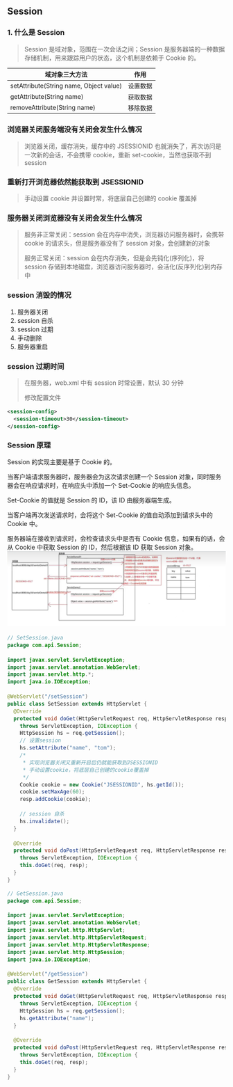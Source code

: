 ## Session

### 1. 什么是 Session

> Session 是域对象，范围在一次会话之间；Session 是服务器端的一种数据存储机制，用来跟踪用户的状态，这个机制是依赖于 Cookie 的。

| 域对象三大方法                          | 作用     |
| --------------------------------------- | -------- |
| setAttribute(String name, Object value) | 设置数据 |
| getAttribute(String name)               | 获取数据 |
| removeAttribute(String name)            | 移除数据 |

### 浏览器关闭服务端没有关闭会发生什么情况

> 浏览器关闭，缓存消失，缓存中的 JSESSIONID 也就消失了，再次访问是一次新的会话，不会携带 cookie，重新 set-cookie，当然也获取不到 session

### 重新打开浏览器依然能获取到 JSESSIONID

> 手动设置 cookie 并设置时常，将底层自己创建的 cookie 覆盖掉

### 服务器关闭浏览器没有关闭会发生什么情况

> 服务非正常关闭：session 会在内存中消失，浏览器访问服务器时，会携带 cookie 的请求头，但是服务器没有了 session 对象，会创建新的对象
>
> 服务正常关闭：session 会在内存消失，但是会先钝化(序列化)，将 session 存储到本地磁盘，浏览器访问服务器时，会活化(反序列化)到内存中

### session 消毁的情况

1. 服务器关闭
2. session 自杀
3. session 过期
4. 手动删除
5. 服务器重启

### session 过期时间

> 在服务器，web.xml 中有 session 时常设置，默认 30 分钟
>
> 修改配置文件

```xml
<session-config>
  <session-timeout>30</session-timeout>
</session-config>
```

### Session 原理

Session 的实现主要是基于 Cookie 的。

当客户端请求服务器时，服务器会为这次请求创建一个 Session 对象，同时服务器会在响应请求时，在响应头中添加一个 Set-Cookie 的响应头信息。

Set-Cookie 的值就是 Session 的 ID，该 ID 由服务器端生成。

当客户端再次发送请求时，会将这个 Set-Cookie 的值自动添加到请求头中的 Cookie 中。

服务器端在接收到请求时，会检查请求头中是否有 Cookie 信息，如果有的话，会从 Cookie 中获取 Session 的 ID，然后根据该 ID 获取 Session 对象。
![Session原理](./images/Session原理.jpg)

```java
// SetSession.java
package com.api.Session;

import javax.servlet.ServletException;
import javax.servlet.annotation.WebServlet;
import javax.servlet.http.*;
import java.io.IOException;

@WebServlet("/setSession")
public class SetSession extends HttpServlet {
  @Override
  protected void doGet(HttpServletRequest req, HttpServletResponse resp)
    throws ServletException, IOException {
    HttpSession hs = req.getSession();
    // 设置session
    hs.setAttribute("name", "tom");
    /*
     * 实现浏览器关闭又重新开启后仍就能获取到JSESSIONID
     * 手动设置cookie，将底层自己创建的cookie覆盖掉
     */
    Cookie cookie = new Cookie("JSESSIONID", hs.getId());
    cookie.setMaxAge(60);
    resp.addCookie(cookie);

    // session 自杀
    hs.invalidate();
  }

  @Override
  protected void doPost(HttpServletRequest req, HttpServletResponse resp)
    throws ServletException, IOException {
    this.doGet(req, resp);
  }
}
```

```java
// GetSession.java
package com.api.Session;

import javax.servlet.ServletException;
import javax.servlet.annotation.WebServlet;
import javax.servlet.http.HttpServlet;
import javax.servlet.http.HttpServletRequest;
import javax.servlet.http.HttpServletResponse;
import javax.servlet.http.HttpSession;
import java.io.IOException;

@WebServlet("/getSession")
public class GetSession extends HttpServlet {
  @Override
  protected void doGet(HttpServletRequest req, HttpServletResponse resp)
    throws ServletException, IOException {
    HttpSession hs = req.getSession();
    hs.getAttribute("name");
  }

  @Override
  protected void doPost(HttpServletRequest req, HttpServletResponse resp)
    throws ServletException, IOException {
    this.doGet(req, resp);
  }
}
```

